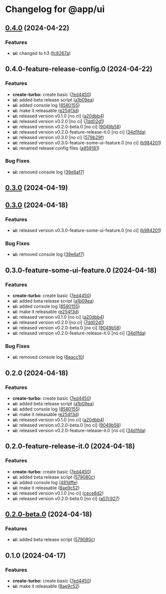 # Changelog for @app/ui

## [0.4.0](https://github.com/haukurmar/nextjs-sandbox/compare/@app/ui-v-feature-release-config...@app/ui-v0.4.0) (2024-04-22)


### Features

* **ui:** changed to h3 ([fc8267a](https://github.com/haukurmar/nextjs-sandbox/commit/fc8267a850ef570980990e3e131b432fabe8219f))

## 0.4.0-feature-release-config.0 (2024-04-22)


### Features

* **create-turbo:** create basic ([7ed4450](https://github.com/haukurmar/nextjs-sandbox/commit/7ed4450724d442676f3713744f792ae6c26cbea2))
* **ui:** added beta release script ([a1b09ea](https://github.com/haukurmar/nextjs-sandbox/commit/a1b09eaea9d0c78c01b92ed2107bf8e77dfc3b83))
* **ui:** added console log ([8580155](https://github.com/haukurmar/nextjs-sandbox/commit/858015507cea745f24e4445122f120bbb0407b06))
* **ui:** make it releasable ([e254f3d](https://github.com/haukurmar/nextjs-sandbox/commit/e254f3dd116a37b7ef6447e4200a4182017e85ed))
* **ui:** released version v0.1.0 [no ci] ([a20dbb4](https://github.com/haukurmar/nextjs-sandbox/commit/a20dbb4404ab60d421fa7c3703b032b4d0155627))
* **ui:** released version v0.2.0 [no ci] ([7dd02d1](https://github.com/haukurmar/nextjs-sandbox/commit/7dd02d1ba2ca48c8ca11b465b3c362c39af05427))
* **ui:** released version v0.2.0-beta.0 [no ci] ([9049b58](https://github.com/haukurmar/nextjs-sandbox/commit/9049b58f7909bcabcd6ba3521f46dc9e3fefc179))
* **ui:** released version v0.2.0-feature-release-it.0 [no ci] ([34d1fda](https://github.com/haukurmar/nextjs-sandbox/commit/34d1fdaf3eda8951c2f75834f13ba7ba7eb22515))
* **ui:** released version v0.3.0 [no ci] ([579b29f](https://github.com/haukurmar/nextjs-sandbox/commit/579b29fd1fc37debc548faf0227d0c5dc2a89182))
* **ui:** released version v0.3.0-feature-some-ui-feature.0 [no ci] ([b984201](https://github.com/haukurmar/nextjs-sandbox/commit/b984201330ade9bba4fddf3dd46367cf9554e06f))
* **ui:** renamed release config files ([a959181](https://github.com/haukurmar/nextjs-sandbox/commit/a959181082131cb102c8cd8369e1b86a6b31d770))


### Bug Fixes

* **ui:** removed console log ([39e6af7](https://github.com/haukurmar/nextjs-sandbox/commit/39e6af7ddaa2b1decd0aca601ffc61c041a318a5))

## [0.3.0](https://github.com/haukurmar/nextjs-sandbox/compare/@app/ui-v0.3.0...@app/ui-vnull) (2024-04-19)

## [0.3.0](https://github.com/haukurmar/nextjs-sandbox/compare/@app/ui-v0.2.0...@app/ui-v0.3.0) (2024-04-18)


### Features

* **ui:** released version v0.3.0-feature-some-ui-feature.0 [no ci] ([b984201](https://github.com/haukurmar/nextjs-sandbox/commit/b984201330ade9bba4fddf3dd46367cf9554e06f))


### Bug Fixes

* **ui:** removed console log ([39e6af7](https://github.com/haukurmar/nextjs-sandbox/commit/39e6af7ddaa2b1decd0aca601ffc61c041a318a5))

## 0.3.0-feature-some-ui-feature.0 (2024-04-18)


### Features

* **create-turbo:** create basic ([7ed4450](https://github.com/haukurmar/nextjs-sandbox/commit/7ed4450724d442676f3713744f792ae6c26cbea2))
* **ui:** added beta release script ([a1b09ea](https://github.com/haukurmar/nextjs-sandbox/commit/a1b09eaea9d0c78c01b92ed2107bf8e77dfc3b83))
* **ui:** added console log ([8580155](https://github.com/haukurmar/nextjs-sandbox/commit/858015507cea745f24e4445122f120bbb0407b06))
* **ui:** make it releasable ([e254f3d](https://github.com/haukurmar/nextjs-sandbox/commit/e254f3dd116a37b7ef6447e4200a4182017e85ed))
* **ui:** released version v0.1.0 [no ci] ([a20dbb4](https://github.com/haukurmar/nextjs-sandbox/commit/a20dbb4404ab60d421fa7c3703b032b4d0155627))
* **ui:** released version v0.2.0 [no ci] ([7dd02d1](https://github.com/haukurmar/nextjs-sandbox/commit/7dd02d1ba2ca48c8ca11b465b3c362c39af05427))
* **ui:** released version v0.2.0-beta.0 [no ci] ([9049b58](https://github.com/haukurmar/nextjs-sandbox/commit/9049b58f7909bcabcd6ba3521f46dc9e3fefc179))
* **ui:** released version v0.2.0-feature-release-it.0 [no ci] ([34d1fda](https://github.com/haukurmar/nextjs-sandbox/commit/34d1fdaf3eda8951c2f75834f13ba7ba7eb22515))


### Bug Fixes

* **ui:** removed console log ([6eacc10](https://github.com/haukurmar/nextjs-sandbox/commit/6eacc1078429b2e37bb414e8d80368514e673263))

## 0.2.0 (2024-04-18)


### Features

* **create-turbo:** create basic ([7ed4450](https://github.com/haukurmar/nextjs-sandbox/commit/7ed4450724d442676f3713744f792ae6c26cbea2))
* **ui:** added beta release script ([a1b09ea](https://github.com/haukurmar/nextjs-sandbox/commit/a1b09eaea9d0c78c01b92ed2107bf8e77dfc3b83))
* **ui:** added console log ([8580155](https://github.com/haukurmar/nextjs-sandbox/commit/858015507cea745f24e4445122f120bbb0407b06))
* **ui:** make it releasable ([e254f3d](https://github.com/haukurmar/nextjs-sandbox/commit/e254f3dd116a37b7ef6447e4200a4182017e85ed))
* **ui:** released version v0.1.0 [no ci] ([a20dbb4](https://github.com/haukurmar/nextjs-sandbox/commit/a20dbb4404ab60d421fa7c3703b032b4d0155627))
* **ui:** released version v0.2.0-beta.0 [no ci] ([9049b58](https://github.com/haukurmar/nextjs-sandbox/commit/9049b58f7909bcabcd6ba3521f46dc9e3fefc179))
* **ui:** released version v0.2.0-feature-release-it.0 [no ci] ([34d1fda](https://github.com/haukurmar/nextjs-sandbox/commit/34d1fdaf3eda8951c2f75834f13ba7ba7eb22515))

## 0.2.0-feature-release-it.0 (2024-04-18)


### Features

* **create-turbo:** create basic ([7ed4450](https://github.com/haukurmar/nextjs-sandbox/commit/7ed4450724d442676f3713744f792ae6c26cbea2))
* **ui:** added beta release script ([579080c](https://github.com/haukurmar/nextjs-sandbox/commit/579080c9e942495ef6c4d6f9d422f3e23ed3f562))
* **ui:** added console log ([481dffe](https://github.com/haukurmar/nextjs-sandbox/commit/481dffe38f70070f35f68a2c00704ca33f73aaee))
* **ui:** make it releasable ([8ae9c52](https://github.com/haukurmar/nextjs-sandbox/commit/8ae9c5253ea8ccc02a7d18352c88615c49138386))
* **ui:** released version v0.1.0 [no ci] ([cece8d2](https://github.com/haukurmar/nextjs-sandbox/commit/cece8d2e474feb456f7044382171871f624f9e8a))
* **ui:** released version v0.2.0-beta.0 [no ci] ([a07c927](https://github.com/haukurmar/nextjs-sandbox/commit/a07c9279fcd1bc91a03b0b4b4fdc3caf45353e34))

## [0.2.0-beta.0](https://github.com/haukurmar/nextjs-sandbox/compare/@app/ui-v0.1.0...@app/ui-v0.2.0-beta.0) (2024-04-18)


### Features

* **ui:** added beta release script ([579080c](https://github.com/haukurmar/nextjs-sandbox/commit/579080c9e942495ef6c4d6f9d422f3e23ed3f562))

## 0.1.0 (2024-04-17)


### Features

* **create-turbo:** create basic ([7ed4450](https://github.com/haukurmar/nextjs-sandbox/commit/7ed4450724d442676f3713744f792ae6c26cbea2))
* **ui:** make it releasable ([8ae9c52](https://github.com/haukurmar/nextjs-sandbox/commit/8ae9c5253ea8ccc02a7d18352c88615c49138386))
